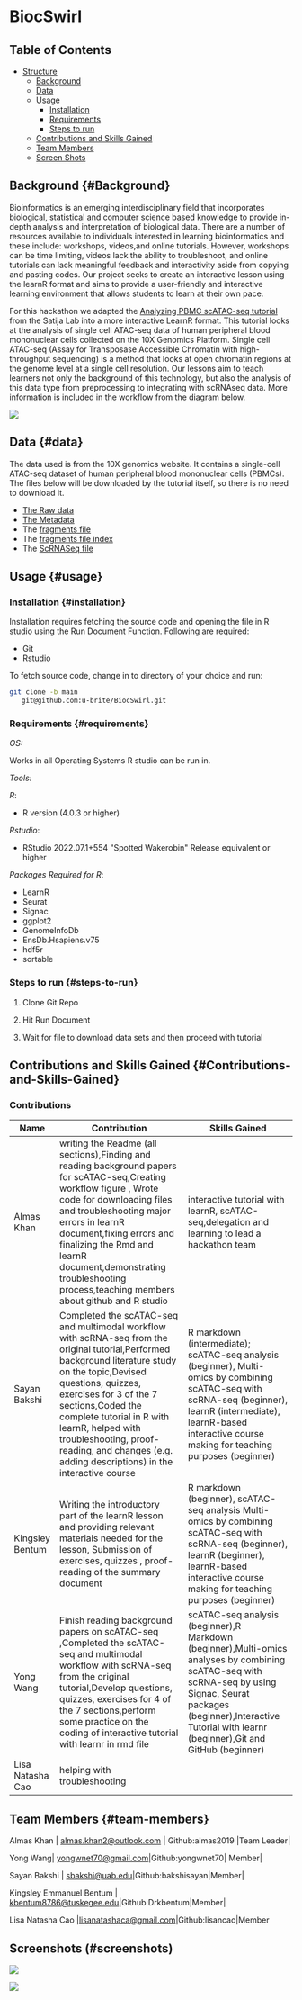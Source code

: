 # BiocSwirl

## Table of Contents

-   [Structure](#structure)
    -   [Background](#background-background)
    -   [Data](#data-data)
    -   [Usage](#usage-usage)
        -   [Installation](#installation-installation)
        -   [Requirements](#requirements-requirements) 
        -   [Steps to run](#steps-to-run-steps-to-run) 
    -   [Contributions and Skills Gained](#contributions)
    -   [Team Members](#team-members-team-members)
    -   [Screen Shots](#screenshots-screenshots)

## Background {#Background}

Bioinformatics is an emerging interdisciplinary field that incorporates biological, statistical and computer science based knowledge to provide in-depth analysis and interpretation of biological data. There are a number of resources available to individuals interested in learning bioinformatics and these include: workshops, videos,and online tutorials. However, workshops can be time limiting, videos lack the ability to troubleshoot, and online tutorials can lack meaningful feedback and interactivity aside from copying and pasting codes. Our project seeks to create an interactive lesson using the learnR format and aims to provide a user-friendly and interactive learning environment that allows students to learn at their own pace.

For this hackathon we adapted the [Analyzing PBMC scATAC-seq tutorial](https://satijalab.org/signac/articles/pbmc_vignette.html) from the Satija Lab into a more interactive LearnR format. This tutorial looks at the analysis of single cell ATAC-seq data of human peripheral blood mononuclear cells collected on the 10X Genomics Platform. Single cell ATAC-seq (Assay for Transposase Accessible Chromatin with high-throughput sequencing) is a method that looks at open chromatin regions at the genome level at a single cell resolution. Our lessons aim to teach learners not only the background of this technology, but also the analysis of this data type from preprocessing to integrating with scRNAseq data. More information is included in the workflow from the diagram below.

![](Workflow_scATAC_Seq.png)

## Data {#data}

The data used is from the 10X genomics website. It contains a single-cell ATAC-seq dataset of human peripheral blood mononuclear cells (PBMCs). The files below will be downloaded by the tutorial itself, so there is no need to download it.

-   [The Raw data](https://cf.10xgenomics.com/samples/cell-atac/1.0.1/atac_v1_pbmc_10k/atac_v1_pbmc_10k_filtered_peak_bc_matrix.h5)
-   [The Metadata](https://cf.10xgenomics.com/samples/cell-atac/1.0.1/atac_v1_pbmc_10k/atac_v1_pbmc_10k_singlecell.csv)
-   The [fragments file](https://cf.10xgenomics.com/samples/cell-atac/1.0.1/atac_v1_pbmc_10k/atac_v1_pbmc_10k_fragments.tsv.gz) 
-   The [fragments file index](https://cf.10xgenomics.com/samples/cell-atac/1.0.1/atac_v1_pbmc_10k/atac_v1_pbmc_10k_fragments.tsv.gz.tbi) 
-   The [ScRNASeq file](https://signac-objects.s3.amazonaws.com/pbmc_10k_v3.rds)

## Usage {#usage}

### Installation {#installation}

Installation requires fetching the source code and opening the file in R studio using the Run Document Function. Following are required:

-   Git
-   Rstudio

To fetch source code, change in to directory of your choice and run:

``` sh
git clone -b main 
   git@github.com:u-brite/BiocSwirl.git
```

### Requirements {#requirements}

*OS:*

Works in all Operating Systems R studio can be run in.

*Tools:*

*R*: 
- R version (4.0.3 or higher)

*Rstudio*:

-   RStudio 2022.07.1+554 "Spotted Wakerobin" Release equivalent or higher

*Packages Required for R*:

-   LearnR
-   Seurat
-   Signac
-   ggplot2
-   GenomeInfoDb
-   EnsDb.Hsapiens.v75
-   hdf5r
-   sortable

### Steps to run {#steps-to-run}

1.  Clone Git Repo

2.  Hit Run Document

3.  Wait for file to download data sets and then proceed with tutorial

## Contributions and Skills Gained {#Contributions-and-Skills-Gained}

### Contributions

| Name  | Contribution | Skills Gained|
| ------------- | ------------- | ------------- |
| Almas Khan  | writing the Readme (all sections),Finding and reading background papers for scATAC-seq,Creating workflow figure , Wrote code for downloading files and troubleshooting major errors in learnR document,fixing errors and finalizing the Rmd and learnR document,demonstrating troubleshooting process,teaching members about github and R studio | interactive tutorial with learnR, scATAC-seq,delegation and learning to lead a hackathon team|
| Sayan Bakshi|Completed the scATAC-seq and multimodal workflow with scRNA-seq from the original tutorial,Performed background literature study on the topic,Devised questions, quizzes, exercises for 3 of the 7 sections,Coded the complete tutorial in R with learnR, helped with troubleshooting, proof-reading, and  changes (e.g. adding descriptions) in the interactive course| R markdown (intermediate); scATAC-seq analysis (beginner), Multi-omics by combining scATAC-seq with scRNA-seq (beginner), learnR (intermediate), learnR-based interactive course making for teaching purposes (beginner)|
|Kingsley Bentum|Writing the introductory part of the learnR lesson and providing relevant materials needed for the lesson, Submission of exercises, quizzes , proof-reading of the summary document|R markdown (beginner), scATAC-seq analysis  Multi-omics by combining scATAC-seq with scRNA-seq (beginner), learnR (beginner), learnR-based interactive course making for teaching purposes (beginner)|
|Yong Wang|Finish reading background papers on  scATAC-seq ,Completed the scATAC-seq and multimodal workflow with scRNA-seq from the original tutorial,Develop questions, quizzes, exercises for 4 of the 7 sections,perform some practice on the coding of interactive tutorial with learnr in rmd file|scATAC-seq analysis (beginner),R Markdown (beginner),Multi-omics analyses by combining scATAC-seq with scRNA-seq by using Signac, Seurat packages (beginner),Interactive Tutorial with learnr (beginner),Git and GitHub (beginner)|
|Lisa Natasha Cao|helping with troubleshooting|





## Team Members {#team-members}

Almas Khan | [almas.khan2\@outlook.com](mailto:almas.khan2@outlook.com) | Github:almas2019 |Team Leader|

Yong Wang| [yongwnet70\@gmail.com](mailto:yongwnet70@gmail.com)|Github:yongwnet70| Member|

Sayan Bakshi | [sbakshi\@uab.edu](mailto:sbakshi@uab.edu)|Github:bakshisayan|Member|

Kingsley Emmanuel Bentum | [kbentum8786\@tuskegee.edu](mailto:kbentum8786@tuskegee.edu)|Github:Drkbentum|Member|

Lisa Natasha Cao |[lisanatashaca\@gmail.com](mailto:lisanatashacao@gmail.com)|Github:lisancao|Member

## Screenshots (#screenshots)

![](rstudio_screenshot1.png)

![](rstudio_screenshot2.png)
